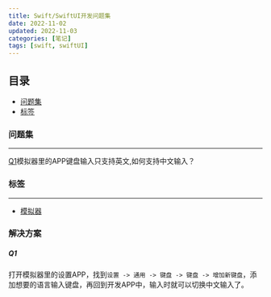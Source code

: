 ```yaml
---
title: Swift/SwiftUI开发问题集
date: 2022-11-02
updated: 2022-11-03
categories: [笔记]
tags: [swift, swiftUI]
---
```


## 目录
* [问题集](#问题集)
* [标签](#标签)

### 问题集
-----------------
[Q1](#Q1)模拟器里的APP键盘输入只支持英文,如何支持中文输入？


### 标签
----------------
* [模拟器](#模拟器)


### 解决方案
##### Q1
打开模拟器里的设置APP，找到`设置 -> 通用 -> 键盘 -> 键盘 -> 增加新键盘`，添加想要的语言输入键盘，再回到开发APP中，输入时就可以切换中文输入了。
























